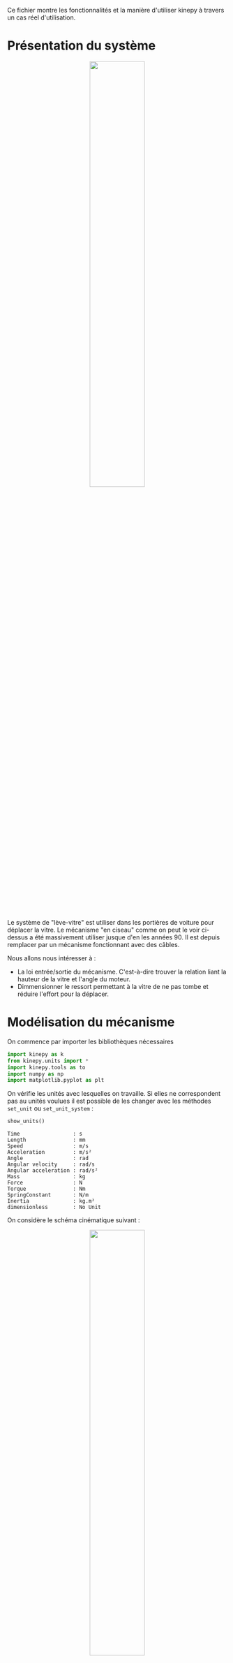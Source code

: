 Ce fichier montre les fonctionnalités et la manière d'utiliser kinepy à travers un cas réel d'utilisation. 

# Présentation du système

<p align="center" width="100">
    <img width="50%" src="https://user-images.githubusercontent.com/93446869/189538731-1ecda8fb-899e-4579-9a6d-002796fb4a15.png">
</p>

Le système de "lève-vitre" est utiliser dans les portières de voiture pour déplacer la vitre. Le mécanisme "en ciseau" comme on peut le voir ci-dessus a été massivement utiliser jusque d'en les années 90. Il est depuis remplacer par un mécanisme fonctionnant avec des câbles.

Nous allons nous intéresser à : 
- La loi entrée/sortie du mécanisme. C'est-à-dire trouver la relation liant la hauteur de la vitre et l'angle du moteur.
- Dimmensionner le ressort permettant à la vitre de ne pas tombe et réduire l'effort pour la déplacer.

# Modélisation du mécanisme

On commence par importer les bibliothèques nécessaires 

```python
import kinepy as k
from kinepy.units import *
import kinepy.tools as to
import numpy as np
import matplotlib.pyplot as plt
```

On vérifie les unités avec lesquelles on travaille. Si elles ne correspondent pas au unités voulues il est possible de les changer avec les méthodes `set_unit` ou `set_unit_system` :

```python
show_units()
```
```
Time                 : s
Length               : mm
Speed                : m/s
Acceleration         : m/s²
Angle                : rad
Angular velocity     : rad/s
Angular acceleration : rad/s²
Mass                 : kg
Force                : N
Torque               : Nm
SpringConstant       : N/m
Inertia              : kg.m²
dimensionless        : No Unit
```

On considère le schéma cinématique suivant :

<p align="center" width="100">
    <img width="50%" src="https://user-images.githubusercontent.com/93446869/231535482-95562610-c59b-4ea4-958c-6272ee5c9cb6.svg">
</p>

On se place dans les hypothèses de KinePy. Les inerties des pièces sont négligées. Mais on concidère la masse de chaque solide.

```python
sys = k.System()

s1 = sys.add_solid('Gear wheel', m=0.2)
s2 = sys.add_solid('Crank', m=0.5, g=(l, 0))
s3 = sys.add_solid('Support arm', m=0.5, g=(l, 0))
s4 = sys.add_solid('Glass', m=1.5, g=(-l, 0))
```

On intègre chaque liaison au mécanisme. Le mécanisme est actionné par un moteur électrique au niveau de la pivot entre 1 et 0.

```python
rA, rB, l = 7, 70, 130
r1 = sys.add_revolute(0, 1, p1=(rA+rB, 0))
r2 = sys.add_revolute(0, 2)
gear = sys.add_gear(r1, r2, -rA/rB, np.pi)
r3 = sys.add_revolute(2, 3, p1=(l, 0), p2=(l, 0))
r4 = sys.add_revolute(3, 4, p1=(2*l, 0))
ps1 = sys.add_pin_slot(0, 3)
ps2 = sys.add_pin_slot(4, 2, p2=(2*l, 0))

sys.pilot(r1)
```


# Paramétrages du mécanisme via kinepy

# Evaluation de performance

# Optimisation de paramètre
